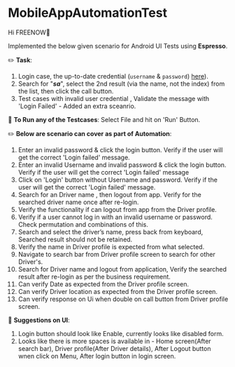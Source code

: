 # MobileAppAutomationTest

Hi FREENOW🎈

Implemented the below given scenario for Android UI Tests using **Espresso**.

✏️ **Task**:

1. Login case, the up-to-date credential (`username` & `password`) [here](https://randomuser.me/api/?seed=a1f30d446f820665)).
2. Search for "***sa***", select the 2nd result (via the name, not the index) from the list, then click the call button.
3. Test cases with invalid user credential , Validate the message with 'Login Failed' - Added an extra sceanrio.

🎈 **To Run any of the Testcases**: 
Select File and hit on 'Run' Button.

✏️ **Below are scenario can cover as part of Automation**:

1. Enter an invalid password & click the login button. Verify if the user will get the correct 'Login failed' message.
2. Enter an invalid Username and  invalid password & click the login button. Verify if the user will get the correct 'Login failed' message 
3. Click on 'Login' button without Username and password. Verify if the user will get the correct 'Login failed' message.
4. Search for an Driver name , then logout from app. Verify for the searched driver name once after re-login.
5. Verify the functionality if can logout from app from the Driver profile.
6. Verify if a user cannot log in with an invalid username or password. Check permutation and combinations of this.
7. Search and select the driver’s name, press back from keyboard, Searched result should not be retained.
8. Verify the name in Driver profile is expected from what selected.
9. Navigate to search bar from Driver profile screen to search for other Driver's.
10. Search for Driver name and logout from application, Verify the searched result after re-login as per the business requirement.
11. Can verify Date as expected from the Driver profile screen.
12. Can verify Driver location as expected from the Driver profile screen.
13. Can verify response on Ui when double on call button from Driver profile screen.

🎈 **Suggestions on UI**:

1. Login button should look like Enable, currently looks like disabled form.
2. Looks like there is more spaces is available in - Home screen(After search bar), Driver profile(After Driver details),
   After Logout button wnen click on Menu, After login button in login screen.



